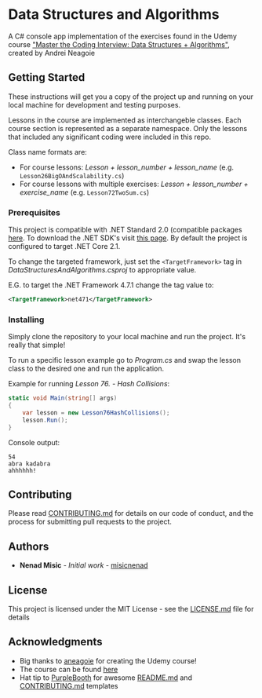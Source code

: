 # Data Structures and Algorithms

A C# console app implementation of the exercises found in the Udemy course ["Master the Coding Interview: Data Structures + Algorithms"](https://www.udemy.com/course/master-the-coding-interview-data-structures-algorithms/), created by Andrei Neagoie

## Getting Started

These instructions will get you a copy of the project up and running on your local machine for development and testing purposes.

Lessons in the course are implemented as interchangeble classes. Each course section is represented as a separate namespace. Only the lessons that included any significant coding were included in this repo.

Class name formats are:
- For course lessons: *Lesson + lesson_number + lesson_name* (e.g. `Lesson26BigOAndScalability.cs`)
- For course lessons with multiple exercises: *Lesson + lesson_number + exercise_name* (e.g. `Lesson72TwoSum.cs`)

### Prerequisites

This project is compatible with .NET Standard 2.0 (compatible packages [here](https://docs.microsoft.com/en-us/dotnet/standard/net-standard#net-implementation-support). To download the .NET SDK's visit [this page](https://dotnet.microsoft.com/download). By default the project is configured to target .NET Core 2.1.

To change the targeted framework, just set the `<TargetFramework>` tag in *DataStructuresAndAlgorithms.csproj* to appropriate value.

E.G. to target the .NET Framework 4.7.1 change the tag value to:

```wsdl
<TargetFramework>net471</TargetFramework>
```

### Installing

Simply clone the repository to your local machine and run the project. It's really that simple!

To run a specific lesson example go to *Program.cs* and swap the lesson class to the desired one and run the application.

Example for running *Lesson 76. - Hash Collisions*:
```csharp
static void Main(string[] args)
{
    var lesson = new Lesson76HashCollisions();
    lesson.Run();
}
```

Console output:
```
54
abra kadabra
ahhhhhh!
```

## Contributing

Please read [CONTRIBUTING.md](CONTRIBUTING.md) for details on our code of conduct, and the process for submitting pull requests to the project.

## Authors

* **Nenad Misic** - *Initial work* - [misicnenad](https://github.com/misicnenad)

## License

This project is licensed under the MIT License - see the [LICENSE.md](LICENSE.md) file for details

## Acknowledgments

* Big thanks to [aneagoie](https://github.com/aneagoie/) for creating the Udemy course!
* The course can be found [here](https://www.udemy.com/course/master-the-coding-interview-data-structures-algorithms/)
* Hat tip to [PurpleBooth](https://gist.github.com/PurpleBooth) for awesome [README.md](https://github.com/PurpleBooth/a-good-readme-template) and [CONTRIBUTING.md](https://github.com/PurpleBooth/a-good-readme-template/blob/main/CONTRIBUTING.md) templates


